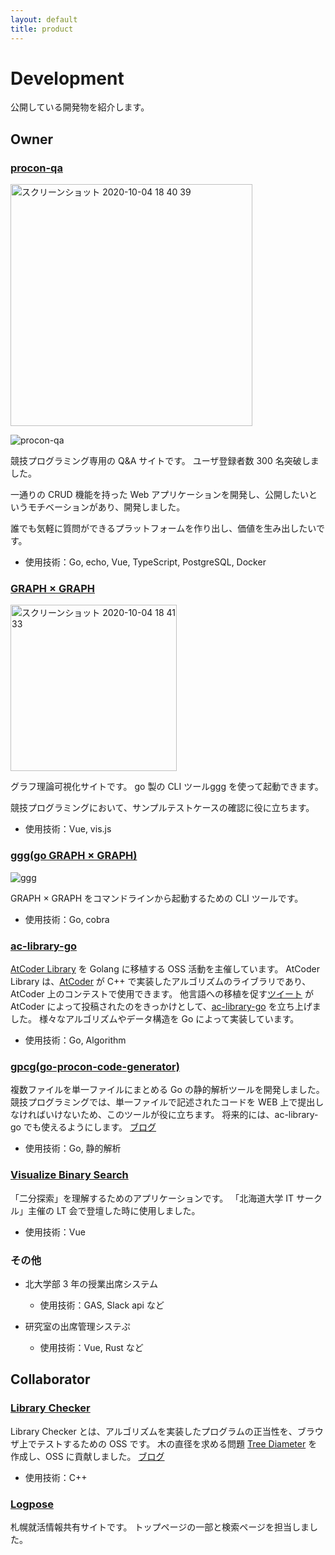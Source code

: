 ```yaml
---
layout: default
title: product
---
```


# Development
公開している開発物を紹介します。

## Owner
### [procon-qa](https://procon-qa.herokuapp.com/#/)
<img width="387" alt="スクリーンショット 2020-10-04 18 40 39" src="https://user-images.githubusercontent.com/47474057/95012165-219de880-0671-11eb-953c-e922506883a7.png">

![procon-qa](https://user-images.githubusercontent.com/47474057/95019358-d3540e00-069f-11eb-853b-aa5ac7dd1479.gif)


競技プログラミング専用の Q&A サイトです。
ユーザ登録者数 300 名突破しました。

一通りの CRUD 機能を持った Web アプリケーションを開発し、公開したいというモチベーションがあり、開発しました。

誰でも気軽に質問ができるプラットフォームを作り出し、価値を生み出したいです。

 - 使用技術：Go, echo, Vue, TypeScript, PostgreSQL, Docker

### [GRAPH × GRAPH](https://hello-world-494ec.firebaseapp.com/)
<img width="266" alt="スクリーンショット 2020-10-04 18 41 33" src="https://user-images.githubusercontent.com/47474057/95012181-4003e400-0671-11eb-8932-18a1535a6deb.png">

グラフ理論可視化サイトです。
go 製の CLI ツール[ggg](https://github.com/monkukui/ggg) を使って起動できます。

競技プログラミングにおいて、サンプルテストケースの確認に役に立ちます。

 - 使用技術：Vue, vis.js

### [ggg(go GRAPH × GRAPH)](https://github.com/monkukui/ggg)
![ggg](https://user-images.githubusercontent.com/47474057/95019098-83c11280-069e-11eb-9754-1341b13ede1b.gif)

GRAPH × GRAPH をコマンドラインから起動するための CLI ツールです。

 - 使用技術：Go, cobra
 
### [ac-library-go](https://github.com/monkukui/ac-library-go)
[AtCoder Library](https://atcoder.jp/posts/517) を Golang に移植する OSS 活動を主催しています。
AtCoder Library は、[AtCoder](https://atcoder.jp/) が C++ で実装したアルゴリズムのライブラリであり、AtCoder 上のコンテストで使用できます。
他言語への移植を促す[ツイート](https://twitter.com/atcoder/status/1302977048017694720?s=20) が AtCoder によって投稿されたのをきっかけとして、[ac-library-go](https://github.com/monkukui/ac-library-go) を立ち上げました。
様々なアルゴリズムやデータ構造を Go によって実装しています。

 - 使用技術：Go, Algorithm

### [gpcg(go-procon-code-generator)](https://github.com/monkukui/gpcg)
複数ファイルを単一ファイルにまとめる Go の静的解析ツールを開発しました。
競技プログラミングでは、単一ファイルで記述されたコードを WEB 上で提出しなければいけないため、このツールが役に立ちます。
将来的には、ac-library-go でも使えるようにします。
[ブログ](https://monkukui.hatenablog.com/entry/2020/09/07/183114)

 - 使用技術：Go, 静的解析


### [Visualize Binary Search](https://visualize-binary-search.firebaseapp.com/#/search-age)
「二分探索」を理解するためのアプリケーションです。
「北海道大学 IT サークル」主催の LT 会で登壇した時に使用しました。

- 使用技術：Vue

### その他
- 北大学部 3 年の授業出席システム
    - 使用技術：GAS, Slack api など

- 研究室の出席管理システぷ
    - 使用技術：Vue, Rust など

## Collaborator
### [Library Checker](https://judge.yosupo.jp/)
Library Checker とは、アルゴリズムを実装したプログラムの正当性を、ブラウザ上でテストするための OSS です。
木の直径を求める問題 [Tree Diameter](https://judge.yosupo.jp/) を作成し、OSS に貢献しました。
[ブログ](https://monkukui.hatenablog.com/entry/2020/05/21/133032)

- 使用技術：C++

### [Logpose](https://logpose-13labo.firebaseapp.com/)
札幌就活情報共有サイトです。
トップページの一部と検索ページを担当しました。
